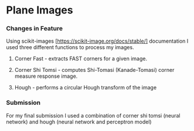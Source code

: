 # Plane Images

### Changes in Feature

Using scikit-images [https://scikit-image.org/docs/stable/] documentation I used three different functions to process my images. 

1. Corner Fast - extracts FAST corners for a given image.

2. Corner Shi Tomsi - computes Shi-Tomasi (Kanade-Tomasi) corner measure response image.

3. Hough - performs a circular Hough transform of the image

### Submission
For my final submission I used a combination of corner shi tomsi (neural network) and hough (neural network and perceptron model)

